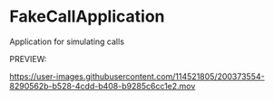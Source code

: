 # FakeCallApplication
Application for simulating calls

PREVIEW:


https://user-images.githubusercontent.com/114521805/200373554-8290562b-b528-4cdd-b408-b9285c6cc1e2.mov






